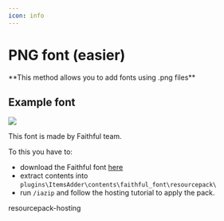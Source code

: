 ```yaml
---
icon: info
---
```


# PNG font (easier)


<Note>
**This method allows you to add fonts using .png files**
</Note>


## Example font

![](<../../../.gitbook/assets/immagine (23).png>)


<Note>
This font is made by Faithful team.
</Note>


To this you have to:

* download the Faithful font [here](https://www.dropbox.com/s/06et55587zvcmr7/FaithfulFont.zip?dl=0)
* extract contents into `plugins\ItemsAdder\contents\faithful_font\resourcepack\`
* run `/iazip` and follow the hosting tutorial to apply the pack.


<Card title="resourcepack-hosting" icon="text" href="/../resourcepack-hosting/">
resourcepack-hosting
</Card>